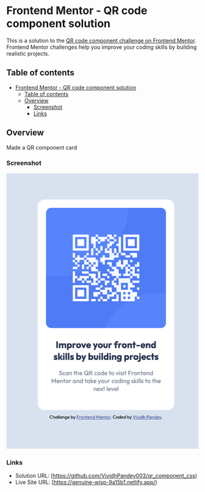 # Frontend Mentor - QR code component solution

This is a solution to the [QR code component challenge on Frontend Mentor](https://www.frontendmentor.io/challenges/qr-code-component-iux_sIO_H). Frontend Mentor challenges help you improve your coding skills by building realistic projects.

## Table of contents

- [Frontend Mentor - QR code component solution](#frontend-mentor---qr-code-component-solution)
  - [Table of contents](#table-of-contents)
  - [Overview](#overview)
    - [Screenshot](#screenshot)
    - [Links](#links)

## Overview
Made a QR component card
### Screenshot

![](https://github.com/VividhPandey003/qr_component_css/blob/main/images/output.png)


### Links

- Solution URL: [https://github.com/VividhPandey003/qr_component_css)
- Live Site URL: [https://genuine-wisp-9a15b1.netlify.app/)

